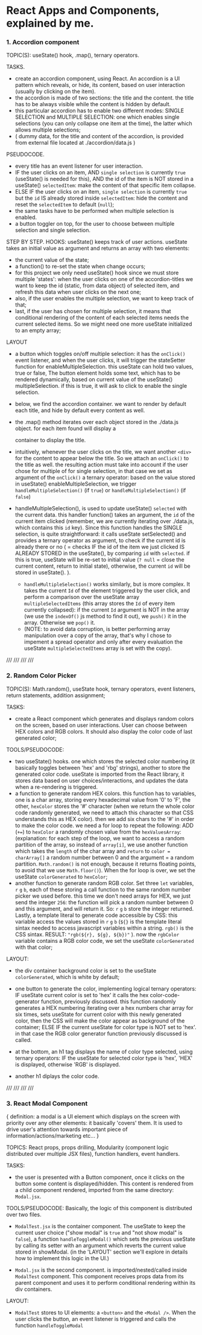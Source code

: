 # React Apps and Components, explained by me. #


### 1. Accordion component ###

TOPIC(S): useState() hook, .map(), ternary operators.

TASKS.
  - create an accordion component, using React. An accordion is a UI pattern which reveals, or hide, its content, based on user interaction (usually by clicking on the item).
  - the accordion is made of two sections: the title and the content. the title has to be always visible while the content is hidden by default.
  - this particular accordion has to enable two different modes: SINGLE SELECTION and MULTIPLE SELECTION: one which enables single selections (you can only collapse one item at the time), the latter which allows multiple selections;
  - ( dummy data, for the title and content of the accordion, is provided from external file located at ./accordion/data.js )

PSEUDOCODE.
  - every title has an event listener for user interaction.
  - IF the user clicks on an item, AND `single selection` is currently `true` (useState() is needed for this), AND the id of the item is NOT stored in a useState() `selectedItem`: make the content of that specific item collapse.
  - ELSE IF the user clicks on an item, `single selection` is currently `true` but the `id` IS already stored inside `selectedItem`: hide the content and reset the `selectedItem` to default (`null`);
  - the same tasks have to be performed when multiple selection is enabled.
  - a button toggler on top, for the user to choose between multiple selection and single selection. 
    
STEP BY STEP.
HOOKS: useState() keeps track of user actions. useState takes an initial value as argument and returns an array with two elements:
  - the current value of the state;
  - a function() to re-set the state when change occurs;
  - for this project we only need useState() hook since we must store multiple 'states': when the user clicks on one of the accordion-titles we want to keep the id (static, from data object) of selected item, and refresh this data when user clicks on the next one;
  - also, if the user enables the multiple selection, we want to keep track of that;
  - last, if the user has chosen for multiple selection, it means that conditional rendering of the content of each selected items needs the current selected items. So we might need one more useState initialized to an empty array;

LAYOUT
  - a button which toggles on/off multiple selection: it has the `onClick()` event listener, and when the user clicks, it will trigger the stateSetter function for enableMultipleSelection. this useState can hold two values, true or false,
    The button element holds some text, which has to be rendered dynamically, based on current value of the useState() multipleSelection.
    if this is true, it will ask to click to enable the single selection.

  - below, we find the accordion container. we want to render by default each title, and hide by default every content as well.
  - the .map() method iterates over each object stored in the ./data.js object. for each item found will display a <div> container to display the title.
  - intuitively, whenever the user clicks on the title, we want another `<div>` for the content to appear below the title. So we attach an
    `onClick()` to the title as well. the resulting action must take into account if the user chose for multiple of for single selection, in that case we set as argument of the `onClick()` a ternary operator: based on the value stored in useState() enableMultipleSelection, we trigger `handleMultipleSelection()` (if `true`) or `handleMultipleSelection()` (if `false`)
  - handleMultipleSelection(), is used to update useState() `selected` with the current data. this handler function() takes an argument, the `id` of the current item clicked (remember, we are currently iterating over ./data.js, which contains this `id` key). Since this function handles the SINGLE selection, is quite straightforward: it calls useState setSelected() and provides a ternary operator as argument, to check if the current id is already there or no ( = checks IF the id of the item we just clicked IS ALREADY STORED in the useState(), by comparing `id` with `selected`. if this is true, useState will be re-set to initial value (`? null` = close the current content, return to initial state), otherwise, the current `id` will be stored in useState(). ).
    - `handleMultipleSelection()` works similarly, but is more complex. It takes the current `Id` of the element triggered by the user click, and perform a comparison over the useState array `multipleSelectedItems` (this array stores the `Id` of every item currently collapsed): if the current `Id` argument is NOT in the array (we use the `indexOf()` js method to find it out), we `push()` it in the array. Otherwise we `pop()` it.
    - (NOTE: to avoid data corruption, is better performing array manipulation over a copy of the array, that's why I chose to impement a spread operator and only after every evaluation the useState `multipleSelectedItems` array is set with the copy).
    
/// /// /// ///

### 2. Random Color Picker ###

TOPIC(S): Math.random(), useState hook, ternary operators, event listeners, return statements, addition assignment;

TASKS: 
  - create a React component which generates and displays random colors on the screen, based on user interactions. User can choose between HEX colors and RGB colors. It should also display the color code of last generated color;

TOOLS/PSEUDOCODE:
- two useState() hooks. one which stores the selected color numbering (it basically toggles between 'hex' and 'rbg' strings), another to store the generated color code. useState is imported from the React library, it stores data based on user choices/interactions, and updates the data when a re-rendering is triggered.
- a function to generate random HEX colors. this function has to variables, one is a char array, storing every hexadecimal value from '0' to 'F', the other, `hexColor` stores the '#' character (when we return the whole color code randomly generated, we need to attach this character so that CSS understands this as HEX color). 
then we add six chars to the '#' in order to make the color code. we need a for loop to repeat the following: ADD (`+=`) to `hexColor` a randomly chosen value from the `hexValuesArray`:
  (explanation: for each step of the loop, we want to access a random partition of the array, so instead of `array[i]`, we use another function which takes the `length` of the char array and `return` to `color = charArray[]` a random number between 0 and the argument = a random partition.
  `Math.random()` is not enough, because it returns floating points, to avoid that we use `Math.floor()`).  When the for loop is over, we set the useState `colorGenerated` to `hexColor`;
- another function to generate random RGB color. Set three `let` variables, `r` `g` `b`, each of these storing a call function to the same random number picker we used before. this time we don't need arrays for HEX, we just send the integer `256`: the function will pick a random number between 0 and this argument, and will return it. So: `r` `g` `b` store the integer returned. Lastly, a template literal to generate code accessible by CSS: this variable access the values stored in `r` `g` `b`  (`${}` is the template literal sintax needed to access javascript variables within a string.  `rgb()` is the CSS sintax. RESULT: ``"rgb(${r}, ${g}, ${b})"`` ). now the `rgbColor` variable contains a RGB color code, we set the useState `colorGenerated` with that color;

LAYOUT: 
- the div container background color is set to the useState `colorGenerated`, which is white by default;
- one button to generate the color, implementing logical ternary operators: IF useState current color is set to 'hex' it calls the hex color-code-generator function, previously discussed. this function randomly generates a HEX numbering iterating over a hex numbers char array for six times, sets useState for current color with this newly generated color, then the CSS will make the color appear as background of the container;
ELSE IF the current useState for color type is NOT set to 'hex'. in that case the RGB color generator function previously discussed is called.

- at the bottom, an h1 tag displays the name of color type selected, using ternary operators: IF the useState for selected color type is 'hex', 'HEX' is displayed, otherwise 'RGB' is displayed.

- another h1 diplays the color code.

/// /// /// ///

### 3. React Modal Component ##

{ definition: a modal is a UI element which displays on the screen with priority over any other elements: it basically 'covers' them. It is used to drive user's attention towards important piece of information/actions/marketing etc... }

TOPICS: React props, props drilling, Modularity (component logic distributed over multiple JSX files), function handlers, event handlers.

TASKS: 
  - the user is presented with a Button component, once it clicks on the button some content is displayed/hidden. This content is rendered from a child component rendered, imported from the same directory: `Modal.jsx`.

TOOLS/PSEUDOCODE:
  Basically, the logic of this component is distributed over two files.
  - `ModalTest.jsx` is the container component. The useState to keep the current user choice ("show modal" is `true` and "not show modal" is `false`), a function `handleToggleModal()` which sets the previous useState by calling its setter with an argument which reverts the current value stored in showModal.
(in the 'LAYOUT' section we'll explore in details how to implement this logic in the UI.)

  - `Modal.jsx` is the second component. is imported/nested/called inside `ModalTest` component. This component receives props data from its parent component and uses it to perform conditional rendering within its div containers.

LAYOUT:
  - `ModalTest` stores to UI elements: a `<button>` and the `<Modal />`. When the user clicks the button, an event listener is triggered and calls the function `handleToggleModal`
